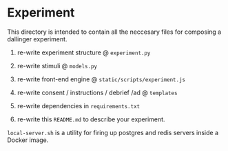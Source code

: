# Experiment

This directory is intended to contain all the neccesary files for composing a dallinger experiment. 

1. re-write experiment structure @ ```experiment.py```

2. re-write stimuli @ ```models.py```

3. re-write front-end engine @ ```static/scripts/experiment.js```

4. re-write consent / instructions / debrief /ad @ ```templates```

5. re-write dependencies in ```requirements.txt```

6. re-write this ```README.md``` to describe your experiment. 

```local-server.sh``` is a utility for firing up postgres and redis servers inside a Docker image.
